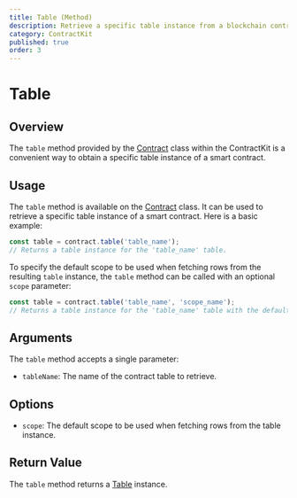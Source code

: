 ```yaml
---
title: Table (Method)
description: Retrieve a specific table instance from a blockchain contract.
category: ContractKit
published: true
order: 3
---
```


# Table

## Overview

The `table` method provided by the [Contract](/docs/contract-kit/contract) class within the ContractKit is a convenient way to obtain a specific table instance of a smart contract.

## Usage
The `table` method is available on the [Contract](/docs/contract-kit/contract) class. It can be used to retrieve a specific table instance of a smart contract. Here is a basic example:

```typescript
const table = contract.table('table_name');
// Returns a table instance for the 'table_name' table.
```

To specify the default scope to be used when fetching rows from the resulting `table` instance, the `table` method can be called with an optional `scope` parameter:

```typescript
const table = contract.table('table_name', 'scope_name');
// Returns a table instance for the 'table_name' table with the default scope 'scope_name'.
```

## Arguments

The `table` method accepts a single parameter:

- `tableName`: The name of the contract table to retrieve.

## Options

- `scope`: The default scope to be used when fetching rows from the table instance.

## Return Value

The `table` method returns a [Table](/docs/contract-kit/table) instance.